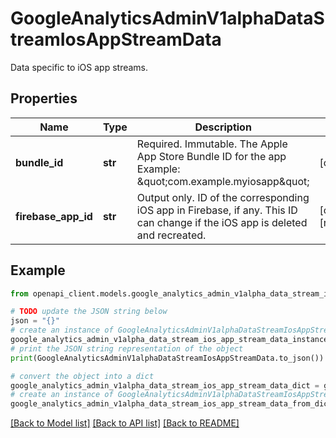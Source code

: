 # GoogleAnalyticsAdminV1alphaDataStreamIosAppStreamData

Data specific to iOS app streams.

## Properties

Name | Type | Description | Notes
------------ | ------------- | ------------- | -------------
**bundle_id** | **str** | Required. Immutable. The Apple App Store Bundle ID for the app Example: \&quot;com.example.myiosapp\&quot; | [optional] 
**firebase_app_id** | **str** | Output only. ID of the corresponding iOS app in Firebase, if any. This ID can change if the iOS app is deleted and recreated. | [optional] [readonly] 

## Example

```python
from openapi_client.models.google_analytics_admin_v1alpha_data_stream_ios_app_stream_data import GoogleAnalyticsAdminV1alphaDataStreamIosAppStreamData

# TODO update the JSON string below
json = "{}"
# create an instance of GoogleAnalyticsAdminV1alphaDataStreamIosAppStreamData from a JSON string
google_analytics_admin_v1alpha_data_stream_ios_app_stream_data_instance = GoogleAnalyticsAdminV1alphaDataStreamIosAppStreamData.from_json(json)
# print the JSON string representation of the object
print(GoogleAnalyticsAdminV1alphaDataStreamIosAppStreamData.to_json())

# convert the object into a dict
google_analytics_admin_v1alpha_data_stream_ios_app_stream_data_dict = google_analytics_admin_v1alpha_data_stream_ios_app_stream_data_instance.to_dict()
# create an instance of GoogleAnalyticsAdminV1alphaDataStreamIosAppStreamData from a dict
google_analytics_admin_v1alpha_data_stream_ios_app_stream_data_from_dict = GoogleAnalyticsAdminV1alphaDataStreamIosAppStreamData.from_dict(google_analytics_admin_v1alpha_data_stream_ios_app_stream_data_dict)
```
[[Back to Model list]](../README.md#documentation-for-models) [[Back to API list]](../README.md#documentation-for-api-endpoints) [[Back to README]](../README.md)


